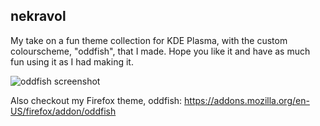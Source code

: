 ## nekravol

My take on a fun theme collection for KDE Plasma, with the custom colourscheme, "oddfish", that I made. Hope you like it and have as much fun using it as I had making it.


![oddfish screenshot](https://github.com/user-attachments/assets/a41024e7-de88-4d12-8da7-4711d5754663)




Also checkout my Firefox theme, oddfish:
https://addons.mozilla.org/en-US/firefox/addon/oddfish
